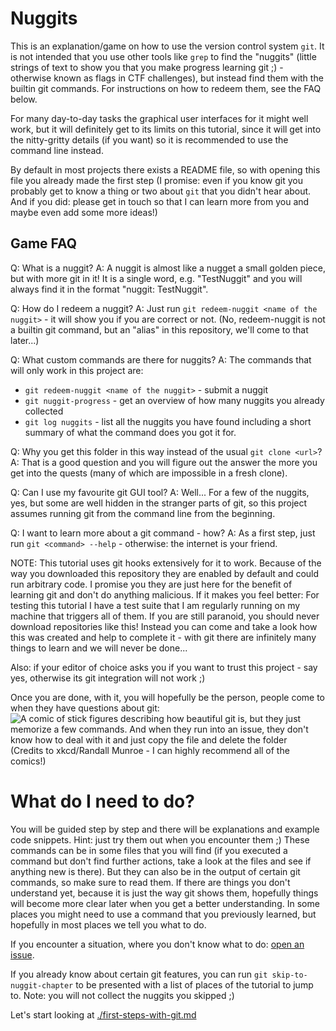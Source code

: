 # Nuggits

This is an explanation/game on how to use the version control system `git`. It is not intended that you use other tools like `grep` to find the "nuggits" (little strings of text to show you that you make progress learning git ;) - otherwise known as flags in CTF challenges), but instead find them with the builtin git commands. For instructions on how to redeem them, see the FAQ below.

For many day-to-day tasks the graphical user interfaces for it might well work, but it will definitely get to its limits on this tutorial, since it will get into the nitty-gritty details (if you want) so it is recommended to use the command line instead.

By default in most projects there exists a README file, so with opening this file you already made the first step (I promise: even if you know git you probably get to know a thing or two about `git` that you didn't hear about. And if you did: please get in touch so that I can learn more from you and maybe even add some more ideas!)

## Game FAQ

Q: What is a nuggit?
A: A nuggit is almost like a nugget a small golden piece, but with more git in it! It is a single word, e.g. "TestNuggit" and you will always find it in the format "nuggit: TestNuggit".

Q: How do I redeem a nuggit?
A: Just run `git redeem-nuggit <name of the nuggit>` - it will show you if you are correct or not. (No, redeem-nuggit is not a builtin git command, but an "alias" in this repository, we'll come to that later...)

Q: What custom commands are there for nuggits?
A: The commands that will only work in this project are:
- `git redeem-nuggit <name of the nuggit>` - submit a nuggit
- `git nuggit-progress` - get an overview of how many nuggits you already collected
- `git log nuggits` - list all the nuggits you have found including a short summary of what the command does you got it for.

Q: Why you get this folder in this way instead of the usual `git clone <url>`?
A: That is a good question and you will figure out the answer the more you get into the quests (many of which are impossible in a fresh clone).

Q: Can I use my favourite git GUI tool?
A: Well... For a few of the nuggits, yes, but some are well hidden in the stranger parts of git, so this project assumes running git from the command line from the beginning.

Q: I want to learn more about a git command - how?
A: As a first step, just run `git <command> --help` - otherwise: the internet is your friend.

NOTE: This tutorial uses git hooks extensively for it to work. Because of the way you downloaded this repository they are enabled by default and could run arbitrary code. I promise you they are just here for the benefit of learning git and don't do anything malicious. If it makes you feel better: For testing this tutorial I have a test suite that I am regularly running on my machine that triggers all of them.
If you are still paranoid, you should never download repositories like this! Instead you can come and take a look how this was created and help to complete it - with git there are infinitely many things to learn and we will never be done...


Also: if your editor of choice asks you if you want to trust this project - say yes, otherwise its git integration will not work ;)

Once you are done, with it, you will hopefully be the person, people come to when they have questions about git:
![A comic of stick figures describing how beautiful git is, but they just memorize a few commands. And when they run into an issue, they don't know how to deal with it and just copy the file and delete the folder](https://imgs.xkcd.com/comics/git.png "If that doesn't fix it, git.txt contains the phone number of a friend of mine who understands git. Just wait through a few minutes of 'It's really pretty simple, just think of branches as...' and eventually you'll learn the commands that will fix everything.")
(Credits to xkcd/Randall Munroe - I can highly recommend all of the comics!)

# What do I need to do?

You will be guided step by step and there will be explanations and example code snippets. Hint: just try them out when you encounter them ;)
These commands can be in some files that you will find (if you executed a command but don't find further actions, take a look at the files and see if anything new is there). But they can also be in the output of certain git commands, so make sure to read them. If there are things you don't understand yet, because it is just the way git shows them, hopefully things will become more clear later when you get a better understanding.
In some places you might need to use a command that you previously learned, but hopefully in most places we tell you what to do.

If you encounter a situation, where you don't know what to do: [open an issue](https://github.com/miallo/nuggit/issues/new).

If you already know about certain git features, you can run `git skip-to-nuggit-chapter` to be presented with a list of places of the tutorial to jump to. Note: you will not collect the nuggits you skipped ;)

Let's start looking at [./first-steps-with-git.md](./first-steps-with-git.md)

